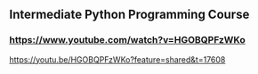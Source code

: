 ## Intermediate Python Programming Course
### https://www.youtube.com/watch?v=HGOBQPFzWKo

https://youtu.be/HGOBQPFzWKo?feature=shared&t=17608
